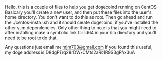 Hello, this is a couple of files to help you get dogecoind running on CentOS
Basically you'll create a new user, and then put these files into the user's
home directory. You don't want to do this as root. Then go ahead and run the
./centos-install.sh and it should create dogecoind, if you've installed
the other yum dependencies. Only other thing to note is that you might need
to after installing make a symbolic link for ld64 in your /lib directory and
you'll need to be root to do that.

Any questions just email me mjm703@gmail.com
If you found this useful, my doge address is D8dgPErq28rDWxCMts2aRb1R9S3gRAx3uA
